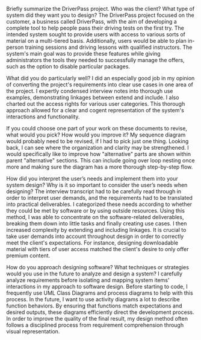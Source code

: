 Briefly summarize the DriverPass project. Who was the client? What type of system did they want you to design?
The DriverPass project focused on the customer, a business called DriverPass, with the aim of developing a complete tool to help people pass their driving tests on the first try. The intended system sought to provide users with access to various sorts of material on a multi-tiered basis. Additionally, users would be able to plan in-person training sessions and driving lessons with qualified instructors. The system's main goal was to provide these features while giving administrators the tools they needed to successfully manage the offers, such as the option to disable particular packages.

What did you do particularly well?
I did an especially good job in my opinion of converting the project's requirements into clear use cases in one area of the project. I expertly condensed interview notes into thorough use examples, demonstrating linkages between extend and include. I also charted out the access rights for various user categories. This thorough approach allowed for a clear and cogent representation of the system's interactions and functionality.

If you could choose one part of your work on these documents to revise, what would you pick? How would you improve it?
My sequence diagram would probably need to be revised, if I had to pick just one thing. Looking back, I can see where the organization and clarity may be strengthened. I would specifically like to improve how "alternative" parts are shown within parent "alternative" sections. This can include going over loop nesting once more and making sure the diagram has a more thorough step-by-step flow.

How did you interpret the user’s needs and implement them into your system design? Why is it so important to consider the user’s needs when designing?
The interview transcript had to be carefully read through in order to interpret user demands, and the requirements had to be translated into practical deliverables. I categorized these needs according to whether they could be met by software or by using outside resources. Using this method, I was able to concentrate on the software-related deliverables, breaking them down into little tasks and finally creating use cases. I then increased complexity by extending and including linkages. It is crucial to take user demands into account throughout design in order to correctly meet the client's expectations. For instance, designing downloadable material with tiers of user access matched the client's desire to only offer premium content.

How do you approach designing software? What techniques or strategies would you use in the future to analyze and design a system?
I carefully analyze requirements before isolating and mapping system items' interactions in my approach to software design. Before starting to code, I frequently use UML Class Diagrams and process diagrams to help with this process. In the future, I want to use activity diagrams a lot to describe function behaviors. By ensuring that functions match expectations and desired outputs, these diagrams efficiently direct the development process. In order to improve the quality of the final result, my design method often follows a disciplined process from requirement comprehension through visual representation.
